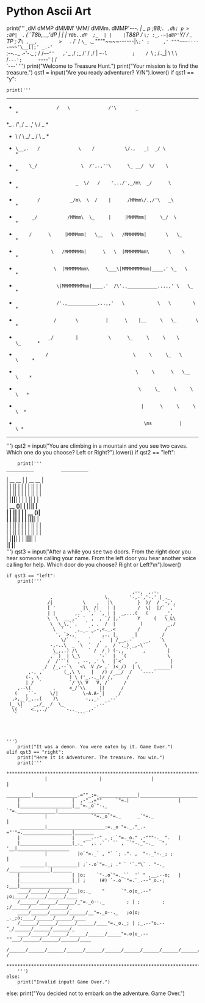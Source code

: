 ﻿# Python Ascii Art
print('''
                ,dM
               dMMP
              dMMM'
              \MM/
              dMMm.
             dMMP'_\---.
            _| _  p ;88;`.
          ,db; p >  ;8P|  `.
         (``T8b,__,'dP |   |
         |   `Y8b..dP  ;_  |
         |    |`T88P_ /  `\;
         :_.-~|d8P'`Y/    /
          \_   TP    ;   7`\
,__,        >   `._  /'  /   `\_
`._ """"~~~~------|`\;' ;     ,'
    """~~~-----~~~'\__[|;' _.-'  `\
            ;--..._     .-'-._     ;
           /      /`~~"'   ,'`\_ ,/
          ;_    /'        /    ,/
          | `~-l         ;    /
          `\    ;       /\.._|
            \    \      \     \
            /`---';      `----'
           (     /          
            `---'
''')
print("Welcome to Treasure Hunt.")
print("Your mission is to find the treasure.") 
qst1 = input("Are you ready adventurer? Y/N").lower()
if qst1 == "y":

    print('''
********************************************************************************
  *                    /   \              /'\       _                              *
  *\_..           /'.,/     \_         .,'   \     / \_                            *
  *    \         /            \      _/       \_  /    \     _                     *
  *     \__,.   /              \    /           \/.,   _|  _/ \                    *
  *          \_/                \  /',.,''\      \_ __/  \/    \                   *
  *                           _  \/   /    ',../',_/m\  _/      \                  *
  *             /           _/m\  \  /    |      /MMmm\/.,/'\   _\                 *
  *           _/           /MMmm\  \_     |     |MMMMmm|     \_/  \                *
  *          /      \     |MMMMmm|   \__   \   /MMMMMMm|       \   \_              *
  *                  \   /MMMMMMm|      \   \  |MMMMMMmm\       \    \             *
  *                   \  |MMMMMMmm\      \___\|MMMMMMMMmm|____.' \_   \            *
  *                    \|MMMMMMMMmm|____.'  /\'.,___________...,,' \   \_          *
  *                    /'.,___________...,,'   \            \   \        \         *
  *                   /       \          |      \    |__     \   \_       \        *
  *                 _/        |           \      \_     \     \    \       \_      *
  *                /                               \     \     \_   \        \     *
  *                                                 \     \      \   \__      \    *
  *                                                  \     \_     \     \      \   *
  *                                                   |      \     \     \      \  *
  *                                                    \ms          |            \ *
   ********************************************************************************
''')
    qst2 = input("You are climbing in a mountain and you see two caves. Which one do you choose? Left or Right?").lower()
    if qst2 == "left":

        print('''
    __________          __________    
   |  __  __  |        |  __  __  |    
   | |  ||  | |        | |  ||  | |    
   | |  ||  | |        | |  ||  | |    
   | |__||__| |        | |  ||  | |    
   |  __  __()|        | |__||__| |    
   | |  ||  | |        |  __  __()|    
   | |  ||  | |        | |__||__| |    
   | |  ||  | |        | |  ||  | |    
   | |  ||  | |        | |  ||  | |    
   | |__||__| |        | |__||__| |    
   |__________|        |__________|     
  ''')
    qst3 = input("After a while you see two doors. From the right door you hear someone calling your name. From the left door you hear another voice calling for help. Which door do you choose? Right or Left?\n").lower()

    if qst3 == "left":
        print('''

                                                  ,--,  ,.-.
                    ,                   \,       '-,-`,'-.' | ._
                   /|           \    ,   |\         }  )/  / `-,',
                   [ '          |\  /|   | |        /  \|  |/`  ,`
                   | |       ,.`  `,` `, | |  _,...(   (      _',
                   \  \  __ ,-` `  ,  , `/ |,'      Y     (   \_L\
                    \  \_\,``,   ` , ,  /  |         )         _,/
                     \  '  `  ,_ _`_,-,<._.<        /         /
                      ', `>.,`  `  `   ,., |_      |         /
                        \/`  `,   `   ,`  | /__,.-`    _,   `\
                    -,-..\  _  \  `  /  ,  / `._) _,-\`       \
                     \_,,.) /\    ` /  / ) (-,, ``    ,        |
                    ,` )  | \_\       '-`  |  `(               \
                   /  /```(   , --, ,' \   |`<`    ,            |
                  /  /_,--`\   <\  V /> ,` )<_/)  | \      _____)
            ,-, ,`   `   (_,\ \    |   /) / __/  /   `----`
           (-, \           ) \ ('_.-._)/ /,`    /
           | /  `          `/ \\ V   V, /`     /
        ,--\(        ,     <_/`\\     ||      /
       (   ,``-     \/|         \-A.A-`|     /
      ,>,_ )_,..(    )\          -,,_-`  _--`
     (_ \|`   _,/_  /  \_            ,--`
      \( `   <.,../`     `-.._   _,-`
       `                      ```




    ''')
        print("It was a demon. You were eaten by it. Game Over.")
    elif qst3 == "right":
        print("Here it is Adventurer. The treasure. You win.")
        print('''
        *******************************************************************************
                  |                   |                  |                     |
         _________|________________.=""_;=.______________|_____________________|_______
        |                   |  ,-"_,=""     `"=.|                  |
        |___________________|__"=._o`"-._        `"=.______________|___________________
                  |                `"=._o`"=._      _`"=._                     |
         _________|_____________________:=._o "=._."_.-="'"=.__________________|_______
        |                   |    __.--" , ; `"=._o." ,-"""-._ ".   |
        |___________________|_._"  ,. .` ` `` ,  `"-._"-._   ". '__|___________________
                  |           |o`"=._` , "` `; .". ,  "-._"-._; ;              |
         _________|___________| ;`-.o`"=._; ." ` '`."\` . "-._ /_______________|_______
        |                   | |o;    `"-.o`"=._``  '` " ,__.--o;   |
        |___________________|_| ;     (#) `-.o `"=.`_.--"_o.-; ;___|___________________
        ____/______/______/___|o;._    "      `".o|o_.--"    ;o;____/______/______/____
        /______/______/______/_"=._o--._        ; | ;        ; ;/______/______/______/_
        ____/______/______/______/__"=._o--._   ;o|o;     _._;o;____/______/______/____
        /______/______/______/______/____"=._o._; | ;_.--"o.--"_/______/______/______/_
        ____/______/______/______/______/_____"=.o|o_.--""___/______/______/______/____
        /______/______/______/______/______/______/______/______/______/______/_____ /
        *******************************************************************************
        ''')
    else:
        print("Invalid input! Game Over.")

else:
    print("You decided not to embark on the adventure. Game Over.")
